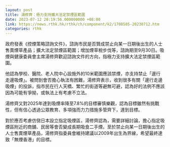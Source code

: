 ```yaml
---
layout: post
title: 湯修齊：極力支持擴大法定禁煙區範圍
date: 2023-07-12 20:19:56.000000000 +08:00
link: https://news.rthk.hk/rthk/ch/component/k2/1708585-20230712.htm
categories: rthk
---
```


政府發表《控煙策略諮詢文件》，諮詢市民是否贊成禁止向某一日期後出生的人士售賣煙草產品；擴大法定禁煙區範圍；增加煙草稅步伐等，諮詢期至9月30日。吸煙與健康委員會主席湯修齊歡迎諮詢文件的方向，指極力支持擴大法定禁煙區範圍。

他認為學校、醫院、老人院中心設施外的10米範圍應該禁煙，亦支持禁止「邊行走邊吸煙」。被問到會否擔心執法有困難，湯修齊表示，收到很多有關「邊行走邊吸煙」的投訴，指市民在行人天橋、繁忙的街道等避無可避，認為好的法例不應該因為可能有爭拗，或執法上有考慮不立法。

湯修齊又對2025年達到吸煙率降至7.8%的目標審慎樂觀，認為目標雖然有挑戰性，但有信心透過公眾教育、多項強而力力措施多管齊下，達到目標。

對於應否考慮仿傚日本設立指定吸煙區，湯修齊認為，需要詳細討論，擔心指定吸煙區附近的商舖、民居等會否變成長期吸食二手煙。至於禁止向某一日期後出生的人士售賣煙草產品，湯修齊指委員會維持建議以2009年出生為界線，希望最終達致「無煙香港」的目標。
